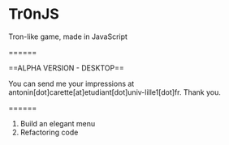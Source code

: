 Tr0nJS
======

 Tron-like game, made in JavaScript

======

==ALPHA VERSION - DESKTOP==

You can send me your impressions at antonin[dot]carette[at]etudiant[dot]univ-lille1[dot]fr. Thank you.

======

1.	Build an elegant menu</br>
2.	Refactoring code</br>
